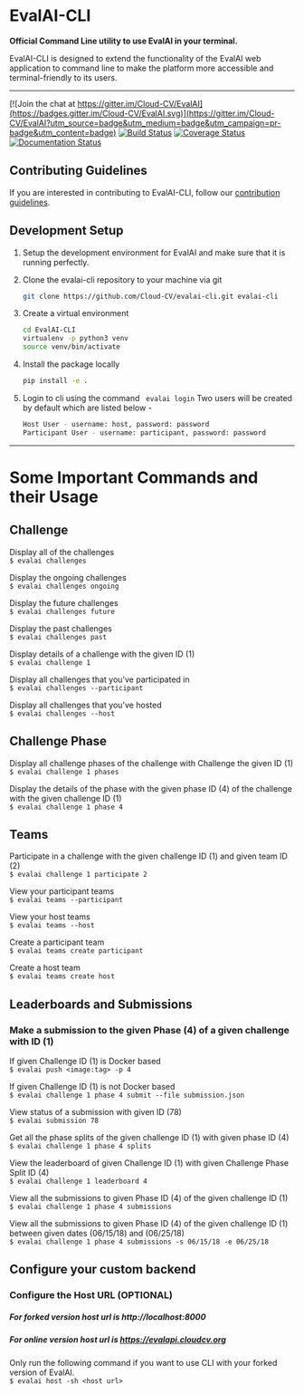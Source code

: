 # EvalAI-CLI

<b>Official Command Line utility to use EvalAI in your terminal.</b>

EvalAI-CLI is designed to extend the functionality of the EvalAI web application to command line to make the platform more accessible and terminal-friendly to its users.

------------------------------------------------------------------------------------------

[![Join the chat at https://gitter.im/Cloud-CV/EvalAI](https://badges.gitter.im/Cloud-CV/EvalAI.svg)](https://gitter.im/Cloud-CV/EvalAI?utm_source=badge&utm_medium=badge&utm_campaign=pr-badge&utm_content=badge)
[![Build Status](https://travis-ci.org/Cloud-CV/evalai-cli.svg?branch=master)](https://travis-ci.org/Cloud-CV/evalai-cli)
[![Coverage Status](https://coveralls.io/repos/github/Cloud-CV/evalai-cli/badge.svg?branch=master)](https://coveralls.io/github/Cloud-CV/evalai-cli?branch=master)
[![Documentation Status](https://readthedocs.org/projects/markdown-guide/badge/?version=latest)](https://evalai-cli.cloudcv.org)


## Contributing Guidelines

If you are interested in contributing to EvalAI-CLI, follow our [contribution guidelines](https://github.com/Cloud-CV/evalai-cli/blob/master/.github/CONTRIBUTING.md).

## Development Setup

1. Setup the development environment for EvalAI and make sure that it is running perfectly.

2. Clone the evalai-cli repository to your machine via git

    ```bash
    git clone https://github.com/Cloud-CV/evalai-cli.git evalai-cli
    ```

3. Create a virtual environment
    
    ```bash
    cd EvalAI-CLI
    virtualenv -p python3 venv
    source venv/bin/activate
    ```

4. Install the package locally

    ```bash
    pip install -e .
    ```

5. Login to cli using the command ``` evalai login```
Two users will be created by default which are listed below -

    ```bash
    Host User - username: host, password: password
    Participant User - username: participant, password: password
    ```

______________________________________________________________________________________________________________________

# Some Important Commands and their Usage


## Challenge

 Display all of the challenges                                 
    ```$
       evalai challenges 
    ```

 Display the ongoing challenges                                
    ```$
        evalai challenges ongoing
    ```
    
 Display the future challenges                                 
    ```$
        evalai challenges future 
    ```    

 Display the past challenges                                
    ```$
        evalai challenges past
    ```

 Display details of a challenge with the given ID (1)                                 
    ```$
        evalai challenge 1  
    ```
    
 Display all challenges that you've participated in                                
    ```$
        evalai challenges --participant
    ```

 Display all challenges that you've hosted                                  
    ```$
        evalai challenges --host
    ```    


## Challenge Phase

 Display all challenge phases of the challenge with Challenge the given ID (1)                                
    ```$
        evalai challenge 1 phases 
    ```    

 Display the details of the phase with the given phase ID (4) of the challenge with the given challenge ID (1)                                
    ```$
        evalai challenge 1 phase 4
    ```


## Teams    

 Participate in a challenge with the given challenge ID (1) and given team ID (2)                                
    ```$
       evalai challenge 1 participate 2 
    ``` 
 

 View your participant teams                                                                
    ```$
        evalai teams --participant 
    ```   

 View your host teams                                
    ```$
       evalai teams --host
    ```
    
 Create a participant team                                   
    ```$
        evalai teams create participant 
    ```
    
 Create a host team                                   
    ```$
        evalai teams create host 
    ```


## Leaderboards and Submissions

### Make a submission to the given Phase (4) of a given challenge with ID (1)

 If given Challenge ID (1) is Docker based                                
    ```$
        evalai push <image:tag> -p 4 
    ```
    
 If given Challenge ID (1) is not Docker based                                  
    ```$
        evalai challenge 1 phase 4 submit --file submission.json 
    ```
    
 View status of a submission with given ID (78)                                  
    ```$
        evalai submission 78 
    ```
    
 Get all the phase splits of the given challenge ID (1) with given phase ID (4)                                
    ```$
        evalai challenge 1 phase 4 splits 
    ```
    
 View the leaderboard of given Challenge ID (1) with given Challenge Phase Split ID (4)                                
    ```$
        evalai challenge 1 leaderboard 4 
    ```
    
 View all the submissions to given Phase ID (4) of the given challenge ID (1)                                
    ```$
        evalai challenge 1 phase 4 submissions 
    ```
    
 View all the submissions to given Phase ID (4) of the given challenge ID (1) between given dates (06/15/18) and (06/25/18)                                
    ```$
        evalai challenge 1 phase 4 submissions -s 06/15/18 -e 06/25/18 
    ```
## Configure your custom backend
### Configure the Host URL (OPTIONAL) 
##### For forked version host url is http://localhost:8000

##### For online version host url is https://evalapi.cloudcv.org                                                             
 Only run the following command if you want to use CLI with your forked version of EvalAI.                                       
    ```$
        evalai host -sh <host url> 
    ```
